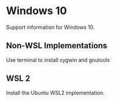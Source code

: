 # Windows 10

Support information for Windows 10.

## Non-WSL Implementations

Use terminal to install cygwin and gnutools

## WSL 2

Install the Ubuntu WSL2 implementation.